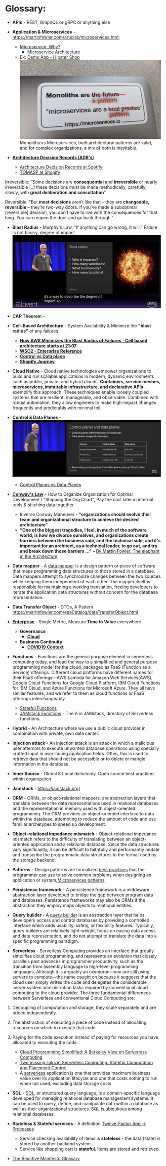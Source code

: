 # Glossary:

* **APIs** - REST, GraphQL or gRPC or anything else 

* **Application & Microservices** - https://martinfowler.com/articles/microservices.html
  * [Microservice, Why?](https://chrisrichardson.net/post/microservices/2020/02/18/why-microservices-part-1.html)
    * [Microservice Architecture](https://microservices.io/patterns/microservices.html)
  * Ex: [Demo App - Hipster Shop](https://github.com/GoogleCloudPlatform/microservices-demo)
![](https://github.com/ankumar/Architecture/blob/master/images/microservices.png)
Monoliths vs Microservices, both architectural patterns are valid, and for complex organizations, a mix of both is inevitable.

* [**Architecture Decision Records (ADR's)**](https://engineering.walmart.com/adrs) 
  * [Architecture Decision Records at Spotify](https://www.infoq.com/news/2020/04/architecture-decision-records/)
  * [TOMASP at Shopify](https://engineering.shopify.com/blogs/engineering/make-great-decisions-quickly-with-tomasp)

Irreversible: “Some decisions are **consequential** and **irreversible** or nearly irreversible [..] these decisions must be made methodically, carefully, slowly, with **great deliberation and consultation**”

Reversible: "But **most decisions** aren’t like that – they are **changeable, reversible** – they’re two-way doors. If you’ve made a suboptimal [reversible] decision, you don’t have to live with the consequences for that long. You can reopen the door and go back through."
   
* **Blast Radius** - Murphy's Law, "If anything can go wrong, it will." Failure is not binary, degree of impact
![](https://github.com/ankumar/Architecture/blob/master/images/Blast%20Radius.png)

* **CAP Theorem** - 

* **Cell-Based Architecture** - System Availability & Minimize the **"blast radius"** of any failures
  * [**How AWS Minimizes the Blast Radius of Failures - Cell based architecture starts at 21:07**](https://www.youtube.com/watch?v=swQbA4zub20)
  * [**WSO2 - Enterprise Reference**](https://github.com/wso2/reference-architecture/blob/master/reference-architecture-cell-based.md)
  * [**Control vs Data plane**](http://www.cs.cmu.edu/~4D/papers/greenberg-ccr05.pdf)
  * [**Shopify Journey**](https://engineering.shopify.com/blogs/engineering/e-commerce-at-scale-inside-shopifys-tech-stack)

* **Cloud Native** - Cloud native technologies empower organizations to build and run scalable applications in modern, dynamic environments such as public, private, and hybrid clouds. **Containers, service meshes, microservices, immutable infrastructure, and declarative APIs** exemplify this approach. These techniques enable loosely coupled systems that are resilient, manageable, and observable. Combined with robust automation, they allow engineers to make high-impact changes frequently and predictably with minimal toil.

* **Control & Data Planes** - 
![](https://github.com/ankumar/Architecture/blob/master/images/Control%20and%20Data%20planes.png)
  * [Control Planes vs Data Planes](https://brooker.co.za/blog/2019/03/17/control.html)
   
* [**Conway's Law**](http://www.melconway.com/Home/Conways_Law.html) - How to Organize Organization for Optimal Development / "Shipping the Org Chart",  Pay the cost later in internal tools & stitching data together
  * Inverse Conway Maneuver - **"organizations should evolve their team and organizational structure to achieve the desired architecture"**
  * **“One of the biggest tragedies, I feel, in much of the software world, is how we divorce ourselves, and organizations create barriers between the business side, and the technical side, and it's important for an architect, as a technical leader, to go out, and try and break down those barriers …”** – [By Martin Fowler, The elephant in the Architecture](https://www.oreilly.com/radar/the-elephant-in-the-architecture/) 

* **Data mapper** - A [data mapper](https://www.martinfowler.com/eaaCatalog/dataMapper.html) is a design pattern or piece of software that maps programming data structures to those stored in a database. Data mappers attempt to synchronize changes between the two sources while keeping them independent of each other. The mapper itself is responsible for maintaining a working translation, freeing developers to iterate the application data structures without concern for the database representation.

* **Data Transfer Object** - DTOs, A Pattern https://martinfowler.com/eaaCatalog/dataTransferObject.html

* [**Enterprise**](https://learning.oreilly.com/library/view/lean-enterprise/9781491946527/) - Single Metric, Measure **Time to Value** everywhere
  * **Governance**
    * [**Cloud**](https://aws.amazon.com/blogs/enterprise-strategy/governance-in-the-cloud-and-in-the-digital-age-part-one/)
  * **Business Continuity**
    * [**COVID19 Context**](https://azure.microsoft.com/en-us/blog/update-3-business-continuity-azure/)
     
* **Functions** - Functions are the general purpose element in serverless computing today, and lead the way to a simplified
and general purpose programming model for the cloud, packaged as FaaS (Function as a Service) offerings. Different cloud platforms have different names for their FaaS offerings—AWS Lambda for Amazon Web Services(AWS), Google Cloud Functions for Google Cloud Platform, IBM Cloud Functions for IBM Cloud, and Azure Functions for Microsoft Azure. They all have similar features, and we refer to them as cloud functions or FaaS offerings interchangeably.

   * [Stateful Functions](https://flink.apache.org/stateful-functions.html) 
   * [JAMstack Functions](https://jamstackfns.com/about) - The A in JAMstack, directory of Serverless functions.

* **Hybrid** - An Architecture where we use a public cloud provider in combination with private, own data center.

* **Injection attack** - An injection attack is an attack in which a malicious user attempts to execute unwanted database operations using specially crafted input in user-facing application fields. Often, this is used to retrieve data that should not be accessible or to delete or mangle information in the database.

* **Inner Source** - Global & Local dichotomy, Open source best practices within organization

* **Jamstack** - https://jamstack.org/

* **ORM** - ORMs, or object-relational mappers, are abstraction layers that translate between the data representations used in relational databases and the representation in memory used with object-oriented programming. The ORM provides an object-oriented interface to data within the database, attempting to reduce the amount of code and use familiar archetypes to speed up development.

* **Object-relational impedance mismatch** - Object-relational impedance mismatch refers to the difficulty of translating between an object-oriented application and a relational database. Since the data structures vary significantly, it can be difficult to faithfully and performantly mutate and transcribe the programmatic data structures to the format used by the storage backend.

* **Patterns** - Design patterns are formalized [best practices](https://en.wikipedia.org/wiki/Software_design_pattern) that the programmer can use to solve common problems when designing an application or system;[Microservices patterns](https://www.oreilly.com/content/why-a-pattern-language-for-microservices/)

* **Persistence framework** - A persistence framework is a middeware abstraction layer developed to bridge the gap between program data and databases. Persistence frameworks may also be ORMs if the abstraction they employ maps objects to relational entities.

* **Query builder** - A [query builder](https://softwareengineering.stackexchange.com/questions/138115/what-are-the-advantages-to-using-sql-query-builders) is an abstraction layer that helps developers access and control databases by providing a controlled interface which adds usability, safety, or flexibility features. Typically, query builders are relatively light-weight, focus on easing data access and data representation, and do not attempt to translate the data into a specific programming paradigm.

* **Serverless** - Serverless Computing provides an interface that greatly simplifies cloud programming, and represents an evolution that closely parallels past advances in programmer productivity, such as the transition from assembly language to high-level programming languages. Although it is arguably an oxymoron—you are still using servers to compute—the name caught on because it suggests that the cloud user simply writes the code and delegates the considerable server system administration tasks required by conventional cloud computing to the cloud provider.  The three fundamental differences between Serverless and conventional Cloud Computing are:

1. Decoupling of computation and storage; they scale separately and are priced independently.
2. The abstraction of executing a piece of code instead of allocating resources on which to execute that code.
3. Paying for the code execution instead of paying for resources you have allocated to executing the code.

   * [Cloud Programming Simplified: A Berkeley View on Serverless Computing](https://www2.eecs.berkeley.edu/Pubs/TechRpts/2019/EECS-2019-3.html)
   * [Two missing links in Serverless Computing: Stateful Computation and Placement Control](https://medium.com/riselab/two-missing-links-in-serverless-computing-stateful-computation-and-placement-control-964c3236d18)
   * A [serverless](https://cloudstate.io) application is one that provides maximum business value over its application lifecycle and one that costs nothing to run when not used, excluding data storage costs.

* **SQL** - [SQL](https://en.wikipedia.org/wiki/SQL), or structured query language, is a domain-specific language developed for managing relational database management systems. It can be used to query, define, and manipulate data within a database as well as their organizational structures. SQL is ubiquitous among relational databases.

* **Stateless & Stateful services** - A definition [Twelve-Factor App -> Processes](https://12factor.net/processes)
  * Service checking availability of items is **stateless** - the data (state) is stored by another backend system.
  * Service like shopping cart is **stateful**, items are stored and retrieved.
  
* [The Reactive Manifesto Glossary](https://www.reactivemanifesto.org/glossary)
